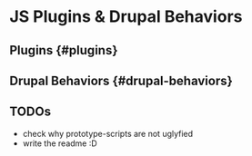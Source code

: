# JS Plugins & Drupal Behaviors

## Plugins {#plugins}

## Drupal Behaviors {#drupal-behaviors}

## TODOs
- check why prototype-scripts are not uglyfied
- write the readme :D
